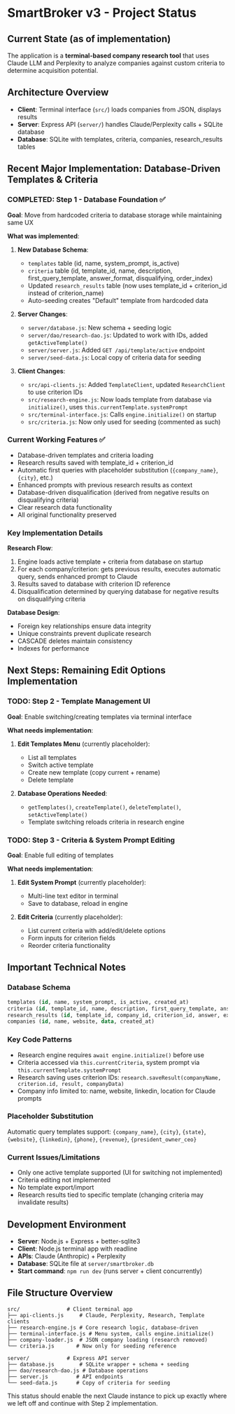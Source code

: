 # SmartBroker v3 - Project Status

## Current State (as of implementation)
The application is a **terminal-based company research tool** that uses Claude LLM and Perplexity to analyze companies against custom criteria to determine acquisition potential.

## Architecture Overview
- **Client**: Terminal interface (`src/`) loads companies from JSON, displays results
- **Server**: Express API (`server/`) handles Claude/Perplexity calls + SQLite database
- **Database**: SQLite with templates, criteria, companies, research_results tables

## Recent Major Implementation: Database-Driven Templates & Criteria

### COMPLETED: Step 1 - Database Foundation ✅
**Goal**: Move from hardcoded criteria to database storage while maintaining same UX

**What was implemented**:
1. **New Database Schema**:
   - `templates` table (id, name, system_prompt, is_active)
   - `criteria` table (id, template_id, name, description, first_query_template, answer_format, disqualifying, order_index)
   - Updated `research_results` table (now uses template_id + criterion_id instead of criterion_name)
   - Auto-seeding creates "Default" template from hardcoded data

2. **Server Changes**:
   - `server/database.js`: New schema + seeding logic
   - `server/dao/research-dao.js`: Updated to work with IDs, added `getActiveTemplate()`
   - `server/server.js`: Added `GET /api/template/active` endpoint
   - `server/seed-data.js`: Local copy of criteria data for seeding

3. **Client Changes**:
   - `src/api-clients.js`: Added `TemplateClient`, updated `ResearchClient` to use criterion IDs
   - `src/research-engine.js`: Now loads template from database via `initialize()`, uses `this.currentTemplate.systemPrompt`
   - `src/terminal-interface.js`: Calls `engine.initialize()` on startup
   - `src/criteria.js`: Now only used for seeding (commented as such)

### Current Working Features ✅
- Database-driven templates and criteria loading
- Research results saved with template_id + criterion_id 
- Automatic first queries with placeholder substitution (`{company_name}`, `{city}`, etc.)
- Enhanced prompts with previous research results as context
- Database-driven disqualification (derived from negative results on disqualifying criteria)
- Clear research data functionality
- All original functionality preserved

### Key Implementation Details
**Research Flow**:
1. Engine loads active template + criteria from database on startup
2. For each company/criterion: gets previous results, executes automatic query, sends enhanced prompt to Claude
3. Results saved to database with criterion ID reference
4. Disqualification determined by querying database for negative results on disqualifying criteria

**Database Design**:
- Foreign key relationships ensure data integrity
- Unique constraints prevent duplicate research
- CASCADE deletes maintain consistency
- Indexes for performance

## Next Steps: Remaining Edit Options Implementation

### TODO: Step 2 - Template Management UI
**Goal**: Enable switching/creating templates via terminal interface

**What needs implementation**:
1. **Edit Templates Menu** (currently placeholder):
   - List all templates
   - Switch active template  
   - Create new template (copy current + rename)
   - Delete template
   
2. **Database Operations Needed**:
   - `getTemplates()`, `createTemplate()`, `deleteTemplate()`, `setActiveTemplate()`
   - Template switching reloads criteria in research engine

### TODO: Step 3 - Criteria & System Prompt Editing  
**Goal**: Enable full editing of templates

**What needs implementation**:
1. **Edit System Prompt** (currently placeholder):
   - Multi-line text editor in terminal
   - Save to database, reload in engine

2. **Edit Criteria** (currently placeholder):
   - List current criteria with add/edit/delete options
   - Form inputs for criterion fields
   - Reorder criteria functionality

## Important Technical Notes

### Database Schema
```sql
templates (id, name, system_prompt, is_active, created_at)
criteria (id, template_id, name, description, first_query_template, answer_format, disqualifying, order_index, created_at) 
research_results (id, template_id, company_id, criterion_id, answer, explanation, result_type, iterations, tool_calls, tokens_used, created_at, updated_at)
companies (id, name, website, data, created_at)
```

### Key Code Patterns
- Research engine requires `await engine.initialize()` before use
- Criteria accessed via `this.currentCriteria`, system prompt via `this.currentTemplate.systemPrompt`
- Research saving uses criterion IDs: `research.saveResult(companyName, criterion.id, result, companyData)`
- Company info limited to: name, website, linkedin, location for Claude prompts

### Placeholder Substitution
Automatic query templates support: `{company_name}`, `{city}`, `{state}`, `{website}`, `{linkedin}`, `{phone}`, `{revenue}`, `{president_owner_ceo}`

### Current Issues/Limitations  
- Only one active template supported (UI for switching not implemented)
- Criteria editing not implemented
- No template export/import
- Research results tied to specific template (changing criteria may invalidate results)

## Development Environment
- **Server**: Node.js + Express + better-sqlite3
- **Client**: Node.js terminal app with readline
- **APIs**: Claude (Anthropic) + Perplexity
- **Database**: SQLite file at `server/smartbroker.db`
- **Start command**: `npm run dev` (runs server + client concurrently)

## File Structure Overview
```
src/               # Client terminal app
├── api-clients.js     # Claude, Perplexity, Research, Template clients
├── research-engine.js # Core research logic, database-driven
├── terminal-interface.js # Menu system, calls engine.initialize()
├── company-loader.js  # JSON company loading (research removed)
└── criteria.js       # Now only for seeding reference

server/            # Express API server  
├── database.js        # SQLite wrapper + schema + seeding
├── dao/research-dao.js # Database operations
├── server.js         # API endpoints
└── seed-data.js      # Copy of criteria for seeding
```

This status should enable the next Claude instance to pick up exactly where we left off and continue with Step 2 implementation.